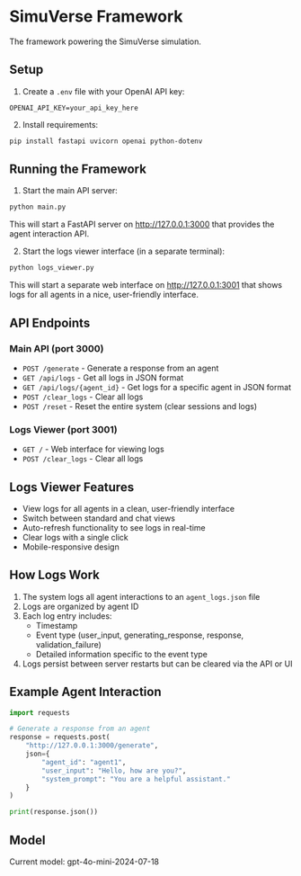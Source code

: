 # SimuVerse Framework

The framework powering the SimuVerse simulation.

## Setup

1. Create a `.env` file with your OpenAI API key:
```
OPENAI_API_KEY=your_api_key_here
```

2. Install requirements:
```bash
pip install fastapi uvicorn openai python-dotenv
```

## Running the Framework

1. Start the main API server:
```bash
python main.py
```

This will start a FastAPI server on http://127.0.0.1:3000 that provides the agent interaction API.

2. Start the logs viewer interface (in a separate terminal):
```bash
python logs_viewer.py
```

This will start a separate web interface on http://127.0.0.1:3001 that shows logs for all agents in a nice, user-friendly interface.

## API Endpoints

### Main API (port 3000)

- `POST /generate` - Generate a response from an agent
- `GET /api/logs` - Get all logs in JSON format
- `GET /api/logs/{agent_id}` - Get logs for a specific agent in JSON format
- `POST /clear_logs` - Clear all logs
- `POST /reset` - Reset the entire system (clear sessions and logs)

### Logs Viewer (port 3001)

- `GET /` - Web interface for viewing logs
- `POST /clear_logs` - Clear all logs

## Logs Viewer Features

- View logs for all agents in a clean, user-friendly interface
- Switch between standard and chat views
- Auto-refresh functionality to see logs in real-time
- Clear logs with a single click
- Mobile-responsive design

## How Logs Work

1. The system logs all agent interactions to an `agent_logs.json` file
2. Logs are organized by agent ID
3. Each log entry includes:
   - Timestamp
   - Event type (user_input, generating_response, response, validation_failure)
   - Detailed information specific to the event type
4. Logs persist between server restarts but can be cleared via the API or UI

## Example Agent Interaction

```python
import requests

# Generate a response from an agent
response = requests.post(
    "http://127.0.0.1:3000/generate", 
    json={
        "agent_id": "agent1",
        "user_input": "Hello, how are you?",
        "system_prompt": "You are a helpful assistant."
    }
)

print(response.json())
```

## Model

Current model: gpt-4o-mini-2024-07-18